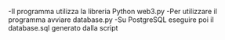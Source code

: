 -Il programma utilizza la libreria Python web3.py
-Per utilizzare il programma avviare database.py
-Su PostgreSQL eseguire poi il database.sql generato dalla script
